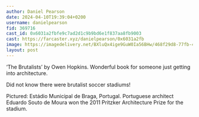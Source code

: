 ```yaml
---
author: Daniel Pearson
date: 2024-04-10T19:39:04+0200
username: danielpearson
fid: 369716
cast_id: 0x6031a2fbfe9c7ad2d1c9b9bd6e1f837aa8fb9003
cast: https://farcaster.xyz/danielpearson/0x6031a2fb
image: https://imagedelivery.net/BXluQx4ige9GuW0Ia56BHw/468f29d8-77fb-41f6-690e-45d7a2a71700/original
layout: post
---
```


‘The Brutalists’ by Owen Hopkins. Wonderful book for someone just getting into architecture.

Did not know there were brutalist soccer stadiums!

Pictured: Estádio Municipal de Braga, Portugal. Portuguese architect Eduardo Souto de Moura won the 2011 Pritzker Architecture Prize for the stadium.

<img src='https://imagedelivery.net/BXluQx4ige9GuW0Ia56BHw/468f29d8-77fb-41f6-690e-45d7a2a71700/original' alt='' referrerpolicy='no-referrer'/>
<img src='https://imagedelivery.net/BXluQx4ige9GuW0Ia56BHw/42f889d0-fef5-4965-89c0-b52c24c3dd00/original' alt='' referrerpolicy='no-referrer'/>
